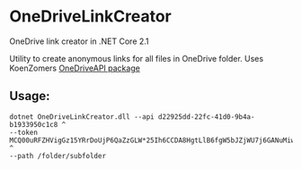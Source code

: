# OneDriveLinkCreator
OneDrive link creator in .NET Core 2.1

Utility to create anonymous links for all files in OneDrive folder. Uses KoenZomers [OneDriveAPI package](https://github.com/KoenZomers/OneDriveAPI)

## Usage:

```
dotnet OneDriveLinkCreator.dll --api d22925dd-22fc-41d0-9b4a-b1933950c1c8 ^
--token MCQ00uRFZHVigGz15YRrDoUjP6QaZzGLW*25Ih6CCDA8HgtLlB6fgW5bJZjWU7j6GANuMiwr9Rp*G80oWcVaHJOi574de5NNrHqOSzTyFPr8yPQEY72Hoo2a*eRmbKdXnR94tMJS8X8wUM8V3eoGJSU0Hg4Dh7XJo53VoYfKhLxLO9BCFNeD*YVRQvW941TRC38dX4DAxRnFR4s6YiVxJ6SL3Oo16asX*p04alhTUpMCU1B1g353QbQPj1t0gZYaGGd5zRgb0ecFdbDwe1QqI9I1bL!bCRnlF73b14HEmBhgRvaEkB8KDN4H4!tmnETzoUd!XA6eHvdUPs6onFgAg5DjC9*otmH2vXtmvOX7yZWj*isNaqFUwRZFjFEl7M0X!E0qe3D!u1tjGDQT4DDBgsys$ ^
--path /folder/subfolder
```
